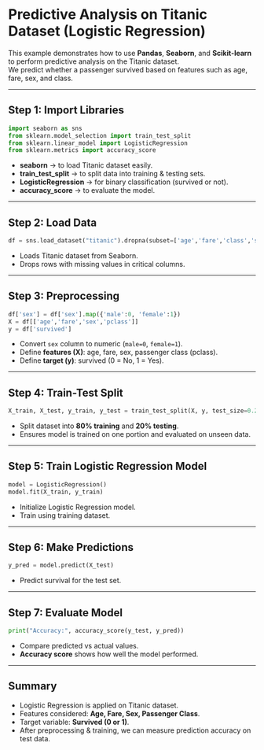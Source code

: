 # Predictive Analysis on Titanic Dataset (Logistic Regression)

This example demonstrates how to use **Pandas**, **Seaborn**, and
**Scikit-learn** to perform predictive analysis on the Titanic dataset.\
We predict whether a passenger survived based on features such as age,
fare, sex, and class.

------------------------------------------------------------------------

## Step 1: Import Libraries

``` python
import seaborn as sns
from sklearn.model_selection import train_test_split
from sklearn.linear_model import LogisticRegression
from sklearn.metrics import accuracy_score
```

-   **seaborn** → to load Titanic dataset easily.
-   **train_test_split** → to split data into training & testing sets.
-   **LogisticRegression** → for binary classification (survived or
    not).
-   **accuracy_score** → to evaluate the model.

------------------------------------------------------------------------

## Step 2: Load Data

``` python
df = sns.load_dataset("titanic").dropna(subset=['age','fare','class','sex','survived'])
```

-   Loads Titanic dataset from Seaborn.
-   Drops rows with missing values in critical columns.

------------------------------------------------------------------------

## Step 3: Preprocessing

``` python
df['sex'] = df['sex'].map({'male':0, 'female':1})
X = df[['age','fare','sex','pclass']]
y = df['survived']
```

-   Convert `sex` column to numeric (`male=0`, `female=1`).
-   Define **features (X)**: age, fare, sex, passenger class (pclass).
-   Define **target (y)**: survived (0 = No, 1 = Yes).

------------------------------------------------------------------------

## Step 4: Train-Test Split

``` python
X_train, X_test, y_train, y_test = train_test_split(X, y, test_size=0.2, random_state=42)
```

-   Split dataset into **80% training** and **20% testing**.
-   Ensures model is trained on one portion and evaluated on unseen
    data.

------------------------------------------------------------------------

## Step 5: Train Logistic Regression Model

``` python
model = LogisticRegression()
model.fit(X_train, y_train)
```

-   Initialize Logistic Regression model.
-   Train using training dataset.

------------------------------------------------------------------------

## Step 6: Make Predictions

``` python
y_pred = model.predict(X_test)
```

-   Predict survival for the test set.

------------------------------------------------------------------------

## Step 7: Evaluate Model

``` python
print("Accuracy:", accuracy_score(y_test, y_pred))
```

-   Compare predicted vs actual values.
-   **Accuracy score** shows how well the model performed.

------------------------------------------------------------------------

## Summary

-   Logistic Regression is applied on Titanic dataset.
-   Features considered: **Age, Fare, Sex, Passenger Class**.
-   Target variable: **Survived (0 or 1)**.
-   After preprocessing & training, we can measure prediction accuracy
    on test data.
